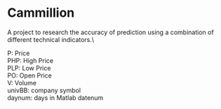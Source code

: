 # Cammillion

A project to research the accuracy of prediction using a combination of different technical indicators.\

P: Price\
PHP: High Price\
PLP: Low Price\
PO: Open Price\
V: Volume\
univBB: company symbol\
daynum: days in Matlab datenum
